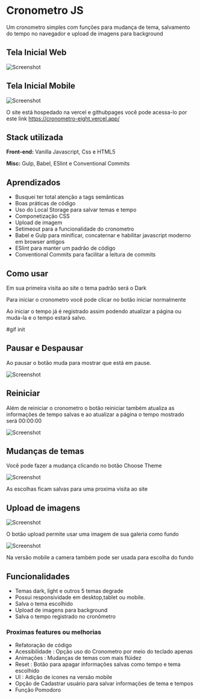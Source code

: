 # Cronometro JS

Um cronometro simples com funções para mudança de tema, salvamento do tempo no navegador e upload de imagens para background

## Tela Inicial Web

![Screenshot](./readme/img/init.gif)

## Tela Inicial Mobile

![Screenshot](./readme/img/mobile.png)

O site está hospedado na vercel e githubpages você pode acessa-lo por este link https://cronometro-eight.vercel.app/

## Stack utilizada

**Front-end:** Vanilla Javascript, Css e HTML5

**Misc:** Gulp, Babel, ESlint e Conventional Commits
## Aprendizados

- Busquei ter total atenção a tags semânticas
- Boas práticas de código
- Uso do Local Storage para salvar temas e tempo
- Componetização CSS
- Upload de imagem
- Setimeout para a funcionalidade do cronometro
- Babel e Gulp para minificar, concaternar e habilitar javascript moderno em browser antigos
- ESlint para manter um padrão de código
- Conventional Commits para facilitar a leitura de commits

## Como usar

Em sua primeira visita ao site o tema padrão será o Dark

Para iniciar o cronometro você pode clicar no botão iniciar normalmente

Ao iniciar o tempo já é registrado assim podendo atualizar a página ou muda-la e o tempo estará salvo.

#gif init

## Pausar e Despausar

Ao pausar o botão muda para mostrar que está em pause.

![Screenshot](./readme/img/pause.gif)

## Reiniciar

Além de reiniciar o cronometro o botão reiniciar também atualiza as informações de tempo salvas e ao atualizar a página o tempo mostrado será 00:00:00

![Screenshot](./readme/img/restart.gif)

## Mudanças de temas

Você pode fazer a mudança clicando no botão Choose Theme

![Screenshot](./readme/img/theme.gif)

As escolhas ficam salvas para uma proxima visita ao site

## Upload de imagens

![Screenshot](./readme/img/upload.png)

O botão upload permite usar uma imagem de sua galeria como fundo

![Screenshot](./readme/img/mobile_upload.png)

Na versão mobile a camera também pode ser usada para escolha do fundo

## Funcionalidades

- Temas dark, light e outros 5 temas degrade
- Possui responsividade em desktop,tablet ou mobile.
- Salva o tema escolhido
- Upload de imagens para background
- Salva o tempo registrado no cronômetro

### Proximas features ou melhorias

- Refatoração de código
- Acessibilidade : Opção uso do Cronometro por meio do teclado apenas
- Animações : Mudanças de temas com mais flúidez
- Reset : Botão para apagar informações salvas como tempo e tema escolhido
- UI : Adição de icones na versão mobile
- Opção de Cadastrar usuário para salvar informações de tema e tempos
- Função Pomodoro
